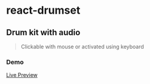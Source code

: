 # react-drumset

## Drum kit with audio

> Clickable with mouse or activated using keyboard

### Demo

[Live Preview](https://www.d4ve.dev/preview_reactjs/drumset.html)
